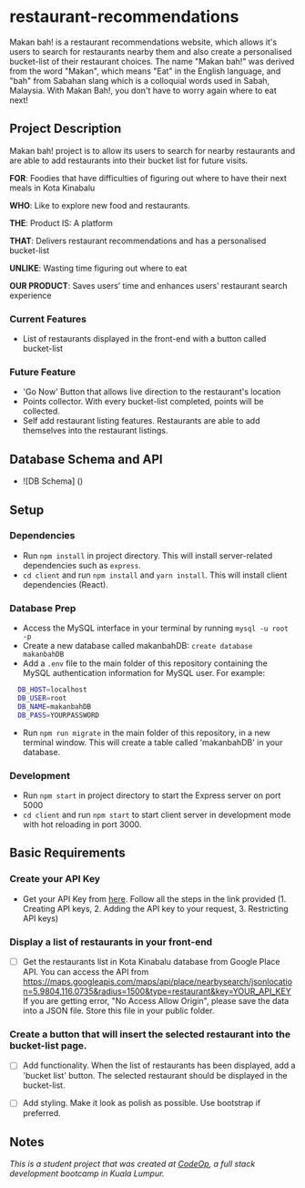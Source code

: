# restaurant-recommendations

Makan bah! is a restaurant recommendations website, which allows it's users to search for restaurants nearby them and also create a personalised bucket-list of their restaurant choices. The name "Makan bah!" was derived from the word "Makan", which means "Eat" in the English language, and "bah" from Sabahan slang which is a colloquial words used in Sabah, Malaysia. With Makan Bah!, you don't have to worry again where to eat next!

## Project Description
Makan bah! project is to allow its users to search for nearby restaurants and are able to add restaurants into their bucket list for future visits.

**FOR**: Foodies that have difficulties of figuring out where to have their next meals in Kota Kinabalu

**WHO**: Like to explore new food and restaurants.

**THE**: Product    IS: A platform

**THAT**: Delivers restaurant recommendations and has a personalised bucket-list

**UNLIKE**: Wasting time figuring out where to eat

**OUR PRODUCT**: Saves users’ time and enhances users’ restaurant search experience

### Current Features
- List of restaurants displayed in the front-end with a button called bucket-list

### Future Feature
- 'Go Now' Button that allows live direction to the restaurant's location
- Points collector. With every bucket-list completed, points will be collected. 
- Self add restaurant listing features. Restaurants are able to add themselves into the restaurant listings. 

## Database Schema and API
- ![DB Schema] ()

## Setup

### Dependencies 

- Run `npm install` in project directory. This will install server-related dependencies such as `express`.
- `cd client` and run `npm install` and `yarn install`. This will install client dependencies (React).

### Database Prep

- Access the MySQL interface in your terminal by running `mysql -u root -p`
- Create a new database called makanbahDB: `create database makanbahDB`
- Add a `.env` file to the main folder of this repository containing the MySQL authentication information for MySQL user. For example:

```bash
  DB_HOST=localhost
  DB_USER=root
  DB_NAME=makanbahDB
  DB_PASS=YOURPASSWORD
```

- Run `npm run migrate` in the main folder of this repository, in a new terminal window. This will create a table called 'makanbahDB' in your database.

### Development

- Run `npm start` in project directory to start the Express server on port 5000
- `cd client` and run `npm start` to start client server in development mode with hot reloading in port 3000.

## Basic Requirements

### Create your API Key
- Get your API Key from [here](https://developers.google.com/places/web-service/get-api-key). Follow all the steps in the link provided (1. Creating API keys, 2. Adding the API key to your request, 3. Restricting API keys) 

### Display a list of restaurants in your front-end
* [ ] Get the restaurants list in Kota Kinabalu database from Google Place API. You can access the API from https://maps.googleapis.com/maps/api/place/nearbysearch/jsonlocation=5.9804,116.0735&radius=1500&type=restaurant&key=YOUR_API_KEY
If you are getting error, "No Access Allow Origin", please save the data into a JSON file. Store this file in your public folder. 

### Create a button that will insert the selected restaurant into the bucket-list page.
* [ ] Add functionality.
When the list of restaurants has been displayed, add a 'bucket list' button. The selected restaurant should be displayed in the bucket-list.
* [ ] Add styling.
Make it look as polish as possible. Use bootstrap if preferred. 


## Notes
_This is a student project that was created at [CodeOp](http://CodeOp.tech), a full stack development bootcamp in Kuala Lumpur._

